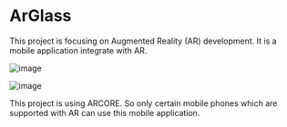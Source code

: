 # ArGlass
This project is focusing on Augmented Reality (AR) development. It is a mobile application integrate with AR.

![image](https://user-images.githubusercontent.com/98140484/153830185-06c6902d-61b8-4590-8628-87c5f6f15a73.png)

![image](https://user-images.githubusercontent.com/98140484/153830269-650325a7-ea50-4542-be04-32295ad24ffd.png)

This project is using ARCORE. So only certain mobile phones which are supported with AR can use this mobile application.
